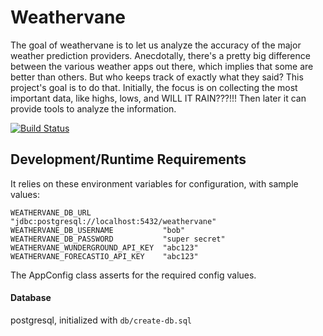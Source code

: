 # Weathervane
The goal of weathervane is to let us analyze the accuracy of the major weather prediction providers.
Anecdotally, there's a pretty big difference between the various weather apps out there, which implies that some are better than others.
But who keeps track of exactly what they said?  This project's goal is to do that.
Initially, the focus is on collecting the most important data, like highs, lows, and WILL IT RAIN???!!!
Then later it can provide tools to analyze the information.

[![Build Status](https://travis-ci.org/dtanner/weathervane.svg?branch=master)](https://travis-ci.org/dtanner/weathervane)

## Development/Runtime Requirements
It relies on these environment variables for configuration, with sample values:
```
WEATHERVANE_DB_URL                "jdbc:postgresql://localhost:5432/weathervane"
WEATHERVANE_DB_USERNAME           "bob"
WEATHERVANE_DB_PASSWORD           "super secret"
WEATHERVANE_WUNDERGROUND_API_KEY  "abc123"
WEATHERVANE_FORECASTIO_API_KEY    "abc123"
```
The AppConfig class asserts for the required config values.

#### Database
postgresql, initialized with `db/create-db.sql`
